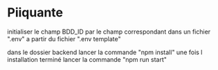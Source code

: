 # Piiquante
initialiser le champ BDD_ID par le champ correspondant dans un fichier ".env" a partir du fichier ".env template" 

 dans le dossier backend lancer la commande "npm install" une fois l installation terminé lancer la commande  "npm run start"

